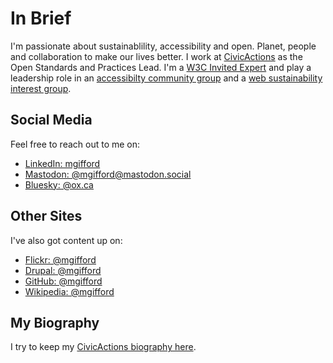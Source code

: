 # In Brief

I'm passionate about sustainablility, accessibility and open. Planet, people and collaboration to make our lives better. I work at [CivicActions](https://civicactions.com/) as the Open Standards and Practices Lead. I'm a [W3C Invited Expert](https://www.w3.org/invited-experts/list/?initial=g) and play a leadership role in an [accessibilty community group](https://www.w3.org/community/arrm/) and a [web sustainability interest group](https://www.w3.org/groups/ig/sustainableweb/). 

## Social Media

Feel free to reach out to me on:

- [LinkedIn: mgifford](https://www.linkedin.com/in/mgifford/)
- [Mastodon: @mgifford@mastodon.social](https://mastodon.social/@mgifford)
- [Bluesky: @ox.ca ](https://bsky.app/profile/ox.ca)

## Other Sites

I've also got content up on:

- [Flickr: @mgifford](https://www.flickr.com/photos/mgifford/)
- [Drupal: @mgifford](https://www.drupal.org/u/mgifford)
- [GitHub: @mgifford](https://github.com/mgifford)
- [Wikipedia: @mgifford](https://en.wikipedia.org/wiki/User:Mgifford)

## My Biography

I try to keep my [CivicActions biography here](https://docs.google.com/document/d/1HhOcterTN5OfNKMe8uZbndTzT0_4r9m1sTXQN7F4BPs/edit?tab=t.0).
